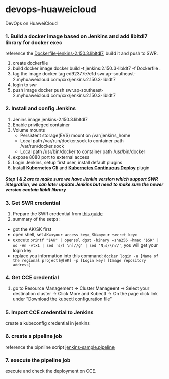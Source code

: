 # devops-huaweicloud
DevOps on HuaweiCloud

### 1. Build a docker image based on Jenkins and add libltdl7 library for docker exec
reference the [Dockerfile-jenkins-2.150.3.libltdl7](Dockerfile-jenkins-2.150.3.libltdl7), build it and push to SWR.
1. create dockerfile
2. build docker image
docker build -t jenkins:2.150.3-libldt7 -f Dockerfile .
3. tag the image
docker tag ed92377e7e1d swr.ap-southeast-2.myhuaweicloud.com/xxx/jenkins:2.150.3-libldt7
4. login to swr
5. push image
docker push swr.ap-southeast-2.myhuaweicloud.com/xxx/jenkins:2.150.3-libldt7

### 2. Install and config Jenkins
1. Jenins image jenkins-2.150.3.libltdl7
2. Enable privileged container
3. Volume mounts
    - Persistent storage(EVS) mount on /var/jenkins_home
    - Local path /var/run/docker.sock to container path /var/run/docker.sock
    - Local path /usr/bin/docker to container path /usr/bin/docker
4. expose 8080 port to external access
5. Login Jenkins, setup first user, install default plugins
6. Install **Kubernetes Cli** and **[Kubernetes Continuous Deploy](https://wiki.jenkins.io/display/JENKINS/Kubernetes+Continuous+Deploy+Plugin)** plugin

##### Step 1 & 2 are to make sure we have Jenkin version which support SWR integration, we can later update Jenkins but need to make sure the newer version contain libldt library


### 3. Get SWR credential
1. Prepare the SWR credential from [this guide](https://support-intl.huaweicloud.com/usermanual-swr/swr_01_1000.html)
2. summary of the setps:
- got the AK/SK first
- open shell, set ```AK=<your access key>```, ```SK=<your secret key>```
- execute ```printf "$AK" | openssl dgst -binary -sha256 -hmac "$SK" | od -An -vtx1 | sed 's/[ \n]//g' | sed 'N;s/\n//'```, you will get your login key
- replace you information into this command: ```docker login -u [Name of the regional project]@[AK] -p [Login key] [Image repository address]```

### 4. Get CCE credential
1. go to Resource Management -> Cluster Manageent -> Select your destination cluster -> Click More and Kubectl -> On the page click link under "Download the kubectl configuration file"

### 5. Import CCE credential to Jenkins
create a kubeconfig credential in jenkins

### 6. create a pipeline job
reference the pipnline script [jenkins-sample.pipeline](jenkins-sample.pipeline)

### 7. execute the pipeline job
execute and check the deployment on CCE.
